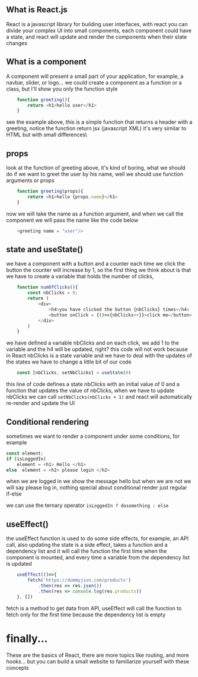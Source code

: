 ## What is React.js
React is a javascript library for building user interfaces, with react you can divide your complex UI into small components, each component could have a state, and react will update and render the components when their state changes

## What is a component
A component will present a small part of your application, for example, a navbar, slider, or logo...
we could create a component as a function or a class, but I'll show you only the function style

```Javascript
    function greeting(){
        return <h1>hello user</h1>
    }
```
see the example above, this is a simple function that returns a header with a greeting, notice the function
return jsx (javascript XML) it's very similar to HTML but with small differences\


## props

look at the function of greeting above, it's kind of boring, what we should do if we want to greet the user
by his name, well we should use function arguments or props

```Javascript
    function greeting(props){
        return <h1>hello {props.name}</h1>
    }
```
now we will take the name as a function argument, and when we call the component we will pass the name like the code below

```Javascript
    <greeting name = "user"/>
```

## state and useState()

we have a component with a button and a counter each time we click the button the counter will increase by 1,
so the first thing we think about is that we have to create a variable that holds the number of clicks, 

```javascript
    function numOfClicks(){
        const nbClicks = 0;
        return (
            <div>
                <h4>you have clicked the button {nbClicks} times</h4>
                <button onClick = {()=>{nbClicks++}}>click me</button>
            </div>
        )
    }
```
we have defined a variable nbClicks and on each click, we add 1 to the variable and the h4 will be updated, right? this code will not work because in React nbClicks is a state variable and we have to deal with the updates of the states we have to change a little bit of our code

```javascript  
    const [nbClicks, setNbClicks] = useState(0)
```

this line of code defines a state nbClicks with an initial value of 0 and a function that updates the value of nbClicks, when we have to update nbClicks we can call `setNbClicks(nbClicks + 1)` and react will automatically re-render and update the UI

## Conditional rendering

sometimes we want to render a component under some conditions, for example

```javascript 
const element;
if (isLoggedIn)
    element = <h1> Hello </h1>
else  element = <h2> please login </h2>

```
when we are logged in we show the message hello but when we are not we will say please log in, 
nothing special about conditional render just regular if-else 

we can use the ternary operator `isLoggedIn ? dosomething : else`

## useEffect()

the useEffect function is used to do some side effects, for example, an API call, also updating the state is a side effect, takes a function and a dependency list and it will call the function the first time when the component is mounted, and every time a variable from the dependency list is updated

```javascript
    useEffect(()=>{
        fetch('https://dummyjson.com/products')
            .then(res => res.json())
            .then(res => console.log(res.products))
    }, [])
```

fetch is a method to get data from API, useEffect will call the function to fetch only for the first time because the dependency list is empty


# finally...

These are the basics of React, there are more topics like routing, and more hooks... but you can build a small website to familiarize yourself with these concepts
